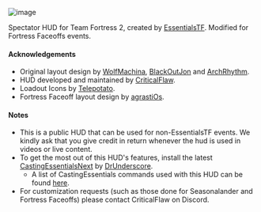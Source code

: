 ![image](https://user-images.githubusercontent.com/6818236/213952498-65c87d39-b4c7-4894-b72e-ee0e64712af1.png)

Spectator HUD for Team Fortress 2, created by [EssentialsTF](https://essentials.tf/). Modified for Fortress Faceoffs events.

#### Acknowledgements
- Original layout design by [WolfMachina](https://twitter.com/WolfMachina), [BlackOutJon](https://twitter.com/BlackOutJon) and [ArchRhythm](https://twitter.com/ArchRhythm).
- HUD developed and maintained by [CriticalFlaw](https://twitter.com/CriticalFlaw_).
- Loadout Icons by [Telepotato](https://twitter.com/telepotato).
- Fortress Faceoff layout design by [agrastiOs](https://github.com/agrastiOs).

#### Notes
- This is a public HUD that can be used for non-EssentialsTF events. We kindly ask that you give credit in return whenever the hud is used in videos or live content.
- To get the most out of this HUD's features, install the latest [CastingEssentialsNext](https://github.com/drunderscore/CastingEssentialsNext/) by [DrUnderscore](https://github.com/drunderscore/).
   - A list of CastingEssentials commands used with this HUD can be found [here](https://github.com/CriticalFlaw/essentialsHUD/wiki/Common-Commands).
- For customization requests (such as those done for Seasonalander and Fortress Faceoffs) please contact CriticalFlaw on Discord.
